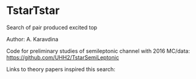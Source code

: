 # TstarTstar
Search of pair produced excited top

Author: A. Karavdina

Code for preliminary studies of semileptonic channel with 2016 MC/data:
https://github.com/UHH2/TstarSemiLeptonic

Links to theory papers inspired this search:
